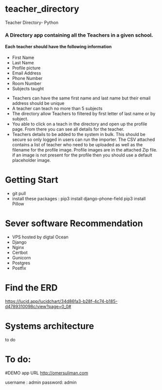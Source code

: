 # teacher_directory
Teacher Directory- Python


### A Directory app containing all the Teachers in a given school.
#### Each teacher should have the following information
  - First Name
  - Last Name
  - Profile picture
  - Email Address
  - Phone Number
  - Room Number
  - Subjects taught
* Teachers can have the same first name and last name but their email address should be unique
* A teacher can teach no more than 5 subjects
* The directory allow Teachers to filtered by first letter of last name or by subject.
* You able to click on a teach in the directory and open up the profile page. From there you
can see all details for the teacher.
* Teachers details to be added to the system in bulk. This should
be secure so only logged in users can run the importer.
The CSV attached contains a list of teacher who need to be uploaded as well as the filename for the
profile image. Profile images are in the attached Zip file.
if an image is not present for the profile then you should use a default placeholder image.

# Getting Start
- git pull
- install these packages :
pip3 install django-phone-field
pip3 install Pillow



# Sever software Recommendation
 -  VPS hosted by digtal Ocean 
 -  Django
 -  Nginx
 -  Certbot
 -  Gunicorn
 -  Postgres
 -  Postfix
  
# Find the ERD
https://lucid.app/lucidchart/34d86fa3-b28f-4c74-b185-d4789310098c/view?page=0_0#
# Systems architecture
 to do 


# To do:

#DEMO app URL
 http://omersuliman.com
 
username : admin
password: admin